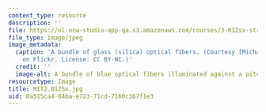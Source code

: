 ```yaml
---
content_type: resource
description: ''
file: https://ol-ocw-studio-app-qa.s3.amazonaws.com/courses/3-012sx-structure-of-materials-spring-2019/0a515ca484bae72371cd7160c367f1e3_MIT3.012Sx.jpg
file_type: image/jpeg
image_metadata:
  caption: 'A bundle of glass (silica) optical fibers. (Courtesy [Michael Wyszomierski](https://www.flickr.com/photos/wysz/86759396)
    on Flickr. License: CC BY-NC.)'
  credit: ''
  image-alt: A bundle of blue optical fibers illuminated against a pitch black background.
resourcetype: Image
title: MIT3.012Sx.jpg
uid: 0a515ca4-84ba-e723-71cd-7160c367f1e3
---
```

